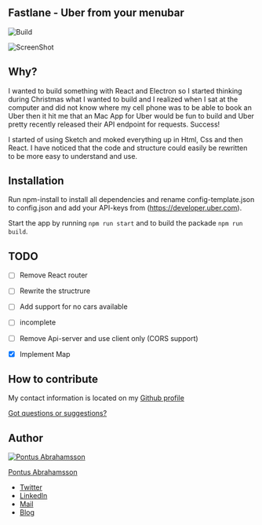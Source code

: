 ## Fastlane - Uber from your menubar

![Build](https://travis-ci.org/pontusab/Fastlane.svg?branch=master)

![ScreenShot](https://raw.githubusercontent.com/pontusab/Fastlane/master/design/Fastlane-fullscreen.png)

## Why?
I wanted to build something with React and Electron so I started thinking during Christmas what I wanted to build and I realized when I sat at the computer and did not know where my cell phone was to be able to book an Uber then it hit me that an Mac App for Uber would be fun to build and Uber pretty recently released their API endpoint for requests. Success!

I started of using Sketch and moked everything up in Html, Css and then React. I have noticed that the code and structure could easily be rewritten to be more easy to understand and use.

## Installation
Run npm-install to install all dependencies and rename config-template.json to config.json and add your API-keys from (https://developer.uber.com).

Start the app by running `npm run start` and to build the packade `npm run build`.

## TODO
- [ ] Remove React router
- [ ] Rewrite the structrure
- [ ] Add support for no cars available
- [ ] incomplete
- [ ] Remove Api-server and use client only (CORS support)
- [x] Implement Map


## How to contribute
My contact information is located on my [Github profile](https://github.com/pontusab)

[Got questions or suggestions?](https://github.com/pontusab/Fastlane/issues)

## Author

[![Pontus Abrahamsson](https://avatars2.githubusercontent.com/u/655158?v=3&u=60ff29b56ebe0343294ea2b55f9c0fd43a0d9341&s=140)](https://sindresorhus.com)

[Pontus Abrahamsson](https://twitter.com/pontusab)

* [Twitter](https://twitter.com/pontusab)
* [LinkedIn](https://www.linkedin.com/in/pontusabrahamsson)
* [Mail](mailto:info@wdlinkoping.se)
* [Blog](https://medium.com/@pontusab)

